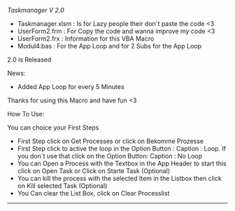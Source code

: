 *Taskmanager V 2.0*


+ Taskmanager.xlsm : Is for Lazy people their don´t paste the code <3
+ UserForm2.frm : For Copy the code and wanna improve my code <3
+ UserForm2.frx : Information for this VBA Macro
+ Modul4.bas : For the App Loop and for 2 Subs for the App Loop

2.0 is Released

  News:
  
  + Added App Loop for every 5 Minutes

Thanks for using this Macro and have fun <3


How To Use:

You can choice your First Steps
  + First Step click on Get Processes or click on Bekomme Prozesse 
  + First Step click to active the loop in the Option Button : Caption : Loop. If you don´t use that click on the Option Button: Caption : No Loop 
  + You can Open a Process with the Textbox in the App Header to start this click on Open Task or Click on Starte Task (Optional)
  + You can kill the process with the selected Item in the Listbox then click on Kill selected Task (Optional) 
  + You Can clear the List Box, click on Clear Processlist

________________________________________________________________________________________________________________________________________________________________
